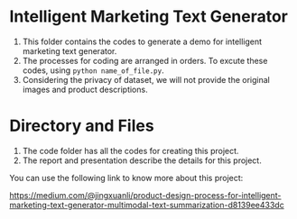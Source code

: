 # Intelligent Marketing Text Generator
1. This folder contains the codes to generate a demo for intelligent marketing text generator. 
2. The processes for coding are arranged in orders. To excute these codes, using `python name_of_file.py`.
3. Considering the privacy of dataset, we will not provide the original images and product descriptions.

# Directory and Files
1. The code folder has all the codes for creating this project.
2. The report and presentation describe the details for this project.

You can use the following link to know more about this project:

https://medium.com/@jingxuanli/product-design-process-for-intelligent-marketing-text-generator-multimodal-text-summarization-d8139ee433dc
